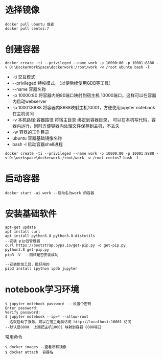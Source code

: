 # 选择镜像

```shell
docker pull ubuntu 或者
docker pull centos:7
```

# 创建容器

```shell
docker create -ti --privileged --name work -p 10000:80 -p 10001:8888 -v D:\DockerWorkSpace\dockerwork:/root/work -w /root ubuntu bash -l

```

- -ti 交互模式
- --privileged 特权模式。（以便后续使用GDB等工具）
- --name 容器名称
- -p 10000:80 将容器内的80端口映射到宿主机 10000端口。这样可以在容器内启动webserver
- -p 10001:8888 将容器内8888映射主机10001，方便使用jupyter notebook 在主机访问
- -v  本机路径:容器路径  将宿主目录 绑定到容器目录， 可以在本机写代码，容器内运行，同时方便容器内处理文件保存到主机，不丢失
- -w 容器的工作目录
- ubuntu 容器基础镜像名称
- bash -l 启动容器shell进程

```shell
docker create -ti --privileged --name work -p 10000:80 -p 10001:8888 -v D:\workspace\dockerwork:/root/work -w /root centos7 bash -l
```



# 启动容器

```shell
docker start -ai work --启动名为work 的容器
```

# 安装基础软件

```shell
apt-get update
apt install curl
apt install python3.8 python3.8-distutils
--安装 pip包管理器
curl https://bootstrap.pypa.io/get-pip.py -o get-pip.py
python3.8 get-pip.py
pip3 -V  --测试是否安装成功

--安装附加工具，挺好用的
pip3 install ipython ipdb jupyter
```

# notebook学习环境

```shell
$ jupyter notebook password  --设置个密码
Enter password:
Verify password:
$ jupyter notebook --ip=* --allow-root
--这就启动了服务，可以在宿主电脑访问 http://localhost:10001 访问
--默认是8888  上面把主机10001 映射到容器 8888端口

```



常用命令

```shell
$ docker images --查看所有镜像
$ docker attach  容器名
```

